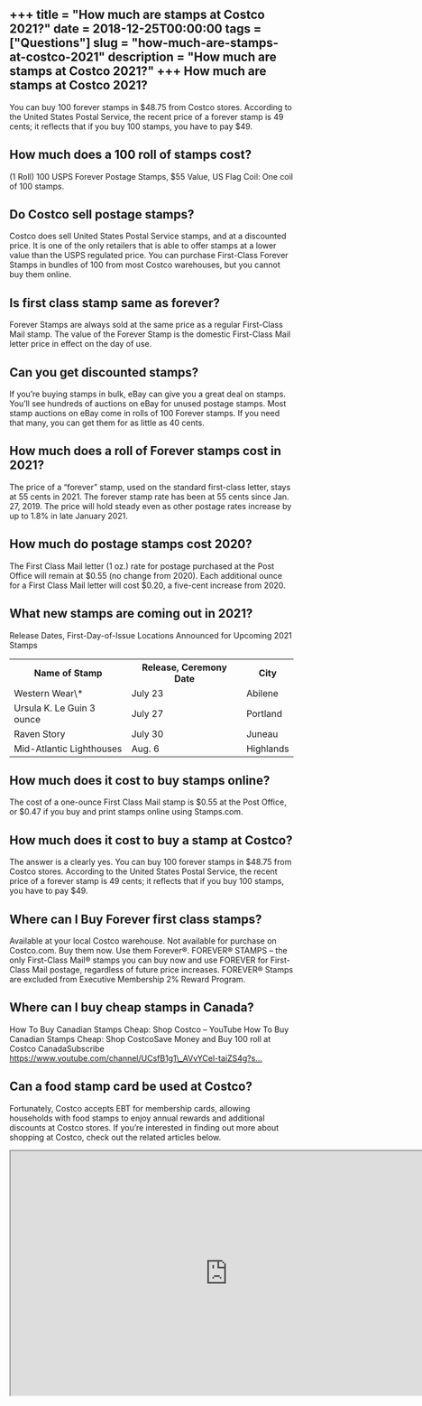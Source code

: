 +++
title = "How much are stamps at Costco 2021?"
date = 2018-12-25T00:00:00
tags = ["Questions"]
slug = "how-much-are-stamps-at-costco-2021"
description = "How much are stamps at Costco 2021?"
+++
How much are stamps at Costco 2021?
-----------------------------------

You can buy 100 forever stamps in $48.75 from Costco stores. According to the United States Postal Service, the recent price of a forever stamp is 49 cents; it reflects that if you buy 100 stamps, you have to pay $49.

How much does a 100 roll of stamps cost?
----------------------------------------

(1 Roll) 100 USPS Forever Postage Stamps, $55 Value, US Flag Coil: One coil of 100 stamps.

Do Costco sell postage stamps?
------------------------------

Costco does sell United States Postal Service stamps, and at a discounted price. It is one of the only retailers that is able to offer stamps at a lower value than the USPS regulated price. You can purchase First-Class Forever Stamps in bundles of 100 from most Costco warehouses, but you cannot buy them online.

Is first class stamp same as forever?
-------------------------------------

Forever Stamps are always sold at the same price as a regular First-Class Mail stamp. The value of the Forever Stamp is the domestic First-Class Mail letter price in effect on the day of use.

Can you get discounted stamps?
------------------------------

If you’re buying stamps in bulk, eBay can give you a great deal on stamps. You’ll see hundreds of auctions on eBay for unused postage stamps. Most stamp auctions on eBay come in rolls of 100 Forever stamps. If you need that many, you can get them for as little as 40 cents.

How much does a roll of Forever stamps cost in 2021?
----------------------------------------------------

The price of a “forever” stamp, used on the standard first-class letter, stays at 55 cents in 2021. The forever stamp rate has been at 55 cents since Jan. 27, 2019. The price will hold steady even as other postage rates increase by up to 1.8% in late January 2021.

How much do postage stamps cost 2020?
-------------------------------------

The First Class Mail letter (1 oz.) rate for postage purchased at the Post Office will remain at $0.55 (no change from 2020). Each additional ounce for a First Class Mail letter will cost $0.20, a five-cent increase from 2020.

What new stamps are coming out in 2021?
---------------------------------------

Release Dates, First-Day-of-Issue Locations Announced for Upcoming 2021 Stamps

<table><tr><th>Name of Stamp</th><th>Release, Ceremony Date</th><th>City</th></tr><tr><td>Western Wear\*</td><td>July 23</td><td>Abilene</td></tr><tr><td>Ursula K. Le Guin 3 ounce</td><td>July 27</td><td>Portland</td></tr><tr><td>Raven Story</td><td>July 30</td><td>Juneau</td></tr><tr><td>Mid-Atlantic Lighthouses</td><td>Aug. 6</td><td>Highlands</td></tr></table>

How much does it cost to buy stamps online?
-------------------------------------------

The cost of a one-ounce First Class Mail stamp is $0.55 at the Post Office, or $0.47 if you buy and print stamps online using Stamps.com.

How much does it cost to buy a stamp at Costco?
-----------------------------------------------

The answer is a clearly yes. You can buy 100 forever stamps in $48.75 from Costco stores. According to the United States Postal Service, the recent price of a forever stamp is 49 cents; it reflects that if you buy 100 stamps, you have to pay $49.

Where can I Buy Forever first class stamps?
-------------------------------------------

Available at your local Costco warehouse. Not available for purchase on Costco.com. Buy them now. Use them Forever®. FOREVER® STAMPS – the only First-Class Mail® stamps you can buy now and use FOREVER for First-Class Mail postage, regardless of future price increases. FOREVER® Stamps are excluded from Executive Membership 2% Reward Program.

Where can I buy cheap stamps in Canada?
---------------------------------------

How To Buy Canadian Stamps Cheap: Shop Costco – YouTube How To Buy Canadian Stamps Cheap: Shop CostcoSave Money and Buy 100 roll at Costco CanadaSubscribe https://www.youtube.com/channel/UCsfB1g1\_AVvYCel-taiZS4g?s…

Can a food stamp card be used at Costco?
----------------------------------------

Fortunately, Costco accepts EBT for membership cards, allowing households with food stamps to enjoy annual rewards and additional discounts at Costco stores. If you’re interested in finding out more about shopping at Costco, check out the related articles below.

<iframe allow="accelerometer; autoplay; clipboard-write; encrypted-media; gyroscope; picture-in-picture" allowfullscreen="" class="__youtube_prefs__  epyt-is-override  no-lazyload" data-no-lazy="1" data-origheight="433" data-origwidth="770" data-skipgform_ajax_framebjll="" height="433" id="_ytid_34363" loading="lazy" src="https://www.youtube.com/embed/xcfLPXJeYMI?enablejsapi=1&autoplay=0&cc_load_policy=0&cc_lang_pref=&iv_load_policy=1&loop=0&modestbranding=0&rel=1&fs=1&playsinline=0&autohide=2&theme=dark&color=red&controls=1&" title="YouTube player" width="770"></iframe>